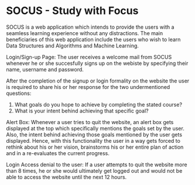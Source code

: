 # SOCUS - Study with Focus
SOCUS is a web application which intends to provide the users with a seamless learning experience without any distractions. The main beneficiaries of this web application include the users who wish to learn Data Structures and Algorithms and Machine Learning.

Login/Sign-up Page: The user receives a welcome mail from SOCUS whenever he or she succesfully signs up on the webiste by specifying their name, username and password. 

After the completion of the signup or login formality on the website the user is required to share his or her response for the two undermentioned questions:
1. What goals do you hope to achieve by completing the stated course?
2. What is your intent behind achieving that specific goal?

Alert Box: Whenever a user tries to quit the website, an alert box gets displayed at the top which specifically mentions the goals set by the user. Also, the intent behind achieving those goals mentioned by the user gets displayed. Hence, with this functionality the user in a way gets forced to rethink about his or her vision, brainstorms his or her entire plan of action and in a re-evaluates the current progress. 

Login Access denial to the user: If a user attempts to quit the website more than 8 times, he or she would ultimately get logged out and would not be able to access the website until the next 12 hours.
